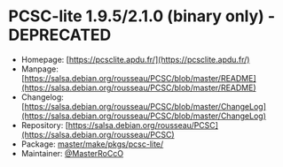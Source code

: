 # PCSC-lite 1.9.5/2.1.0 (binary only) - DEPRECATED
 - Homepage: [https://pcsclite.apdu.fr/](https://pcsclite.apdu.fr/)
 - Manpage: [https://salsa.debian.org/rousseau/PCSC/blob/master/README](https://salsa.debian.org/rousseau/PCSC/blob/master/README)
 - Changelog: [https://salsa.debian.org/rousseau/PCSC/blob/master/ChangeLog](https://salsa.debian.org/rousseau/PCSC/blob/master/ChangeLog)
 - Repository: [https://salsa.debian.org/rousseau/PCSC](https://salsa.debian.org/rousseau/PCSC)
 - Package: [master/make/pkgs/pcsc-lite/](https://github.com/Freetz-NG/freetz-ng/tree/master/make/pkgs/pcsc-lite/)
 - Maintainer: [@MasterRoCcO](https://github.com/MasterRoCcO)

